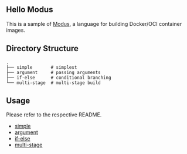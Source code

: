 Hello Modus
---

This is a sample of [Modus](https://modus-continens.com/), a language for building Docker/OCI container images.

## Directory Structure

```
.
├── simple       # simplest
├── argument     # passing arguments
├── if-else      # conditional branching
└── multi-stage  # multi-stage build
```

## Usage

Please refer to the respective README.

- [simple](https://github.com/hyorimitsu/hello-modus/blob/main/simple/README.md)
- [argument](https://github.com/hyorimitsu/hello-modus/blob/main/argument/README.md)
- [if-else](https://github.com/hyorimitsu/hello-modus/blob/main/if-else/README.md)
- [multi-stage](https://github.com/hyorimitsu/hello-modus/blob/main/multi-stage/README.md)
